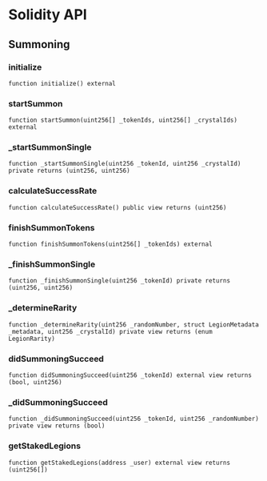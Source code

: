 # Solidity API

## Summoning

### initialize

```solidity
function initialize() external
```

### startSummon

```solidity
function startSummon(uint256[] _tokenIds, uint256[] _crystalIds) external
```

### _startSummonSingle

```solidity
function _startSummonSingle(uint256 _tokenId, uint256 _crystalId) private returns (uint256, uint256)
```

### calculateSuccessRate

```solidity
function calculateSuccessRate() public view returns (uint256)
```

### finishSummonTokens

```solidity
function finishSummonTokens(uint256[] _tokenIds) external
```

### _finishSummonSingle

```solidity
function _finishSummonSingle(uint256 _tokenId) private returns (uint256, uint256)
```

### _determineRarity

```solidity
function _determineRarity(uint256 _randomNumber, struct LegionMetadata _metadata, uint256 _crystalId) private view returns (enum LegionRarity)
```

### didSummoningSucceed

```solidity
function didSummoningSucceed(uint256 _tokenId) external view returns (bool, uint256)
```

### _didSummoningSucceed

```solidity
function _didSummoningSucceed(uint256 _tokenId, uint256 _randomNumber) private view returns (bool)
```

### getStakedLegions

```solidity
function getStakedLegions(address _user) external view returns (uint256[])
```

